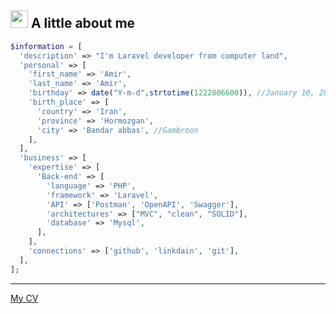 
## <img src="https://onlinegiftools.com/images/examples-onlinegiftools/totoro-transparent.gif" width="28"> A little about me

```php
$information = [
  'description' => "I'm Laravel developer from computer land",
  'personal' => [
    'first_name' => 'Amir',
    'last_name' => 'Amir',
    'birthday' => date("Y-m-d",strtotime(1222806600)), //January 10, 2008
    'birth_place' => [
      'country' => 'Iran',
      'province' => 'Hormozgan',
      'city' => 'Bandar abbas', //Gambroon
    ],
  ],
  'business' => [
    'expertise' => [
      'Back-end' => [
        'language' => 'PHP',
        'framework' => 'Laravel',
        'API' => ['Postman', 'OpenAPI', 'Swagger'],
        'architectures' => ["MVC", "clean", "SOLID"],
        'database' => 'Mysql',
      ],
    ],
    'connections' => ['github', 'linkdain', 'git'],
  ],
];
```
---
[My CV](https://google.com/)
